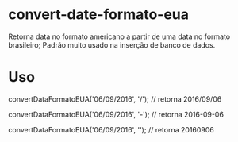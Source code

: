 # convert-date-formato-eua
Retorna data no formato americano a partir de uma data no formato brasileiro;
Padrão muito usado na inserção de banco de dados.

# Uso
convertDataFormatoEUA('06/09/2016', '/');   // retorna 2016/09/06

convertDataFormatoEUA('06/09/2016', '-');   // retorna 2016-09-06

convertDataFormatoEUA('06/09/2016', '');    // retorna 20160906



